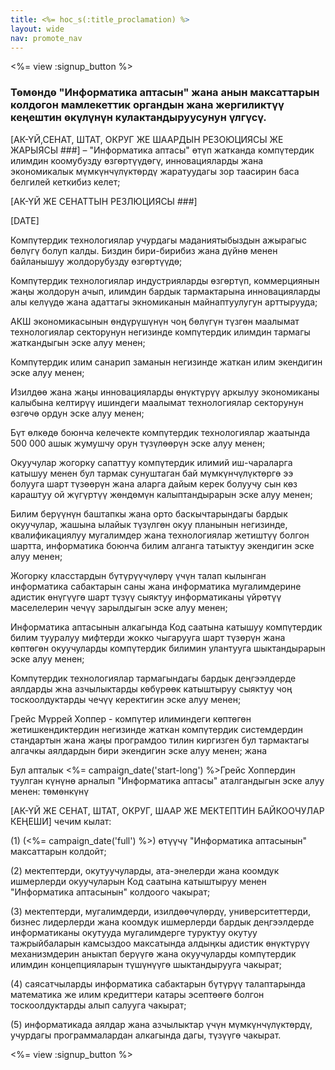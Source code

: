 ```yaml
---
title: <%= hoc_s(:title_proclamation) %>
layout: wide
nav: promote_nav
---
```

<%= view :signup_button %>

### Төмөндө "Информатика аптасын" жана анын максаттарын колдогон мамлекеттик органдын жана жергиликтүү кеңештин өкүлүнүн кулактандыруусунун үлгүсү.

  
[АК-ҮЙ,СЕНАТ, ШТАТ, ОКРУГ ЖЕ ШААРДЫН РЕЗОЮЦИЯСЫ ЖЕ ЖАРЫЯСЫ ###] – "Информатика аптасы" өтүп жатканда компүтердик илимдин коомубузду өзгөртүүдөгү, инновацияларды жана экономикалык мүмкүнчүлүктөрдү жаратуудагы зор таасирин баса белгилей кеткибиз келет;

[АК-ҮЙ ЖЕ СЕНАТТЫН РЕЗЛЮЦИЯСЫ ###]

[DATE]

Компүтердик технологиялар учурдагы маданиятыбыздын ажырагыс бөлүгү болуп калды. Биздин бири-бирибиз жана дүйнө менен байланышуу жолдорубузду өзгөртүүдө;

Компүтердик технологиялар индустрияларды өзгөртүп, коммерциянын жаңы жолдорун ачып, илимдин бардык тармактарына инновацияларды алы келүүдө жана адаттагы экномиканын майнаптуулугун арттырууда;

АКШ экономикасынын өндүрүшүнүн чоң бөлүгүн түзгөн маалымат технологиялар секторунун негизинде компүтердик илимдин тармагы жаткандыгын эске алуу менен;

Компүтердик илим санарип заманын негизинде жаткан илим экендигин эске алуу менен;

Изилдөө жана жаңы инновацияларды өнүктүрүү аркылуу экономиканы калыбына келтирүү ишиндеги маалымат технологиялар секторунун өзгөчө ордун эске алуу менен;

Бүт өлкөдө боюнча келечекте компүтердик технологиялар жаатында 500 000 ашык жумушчу орун түзүлөөрүн эске алуу менен;

Окуучулар жогорку сапаттуу компүтердик илимий иш-чараларга катышуу менен бул тармак сунуштаган бай мүмкүнчүлүктөргө ээ болууга шарт түзөөрүн жана аларга дайым керек болуучу сын көз караштуу ой жүгүртүү жөндөмүн калыптандырарын эске алуу менен;

Билим берүүнүн баштапкы жана орто баскычтарындагы бардык окуучулар, жашына ылайык түзүлгөн окуу планынын негизинде, квалификациялуу мугалимдер жана технологиялар жетиштүү болгон шартта, информатика боюнча билим алганга татыктуу экендигин эске алуу менен;

Жогорку класстардын бүтүрүүчүлөрү үчүн талап кылынган информатика сабактарын саны жана информатика мугалимдерине адистик өнүгүүгө шарт түзүү сыяктуу информатиканы үйрөтүү маселелерин чечүү зарылдыгын эске алуу менен;

Информатика аптасынын алкагында Код саатына катышуу компүтердик билим тууралуу мифтерди жокко чыгарууга шарт түзөрүн жана көптөгөн окуучуларды компүтердик билимин улантууга шыктандырарын эске алуу менен;

Компүтердик технологиялар тармагындагы бардык деңгээлдерде аялдарды жна азчылыктарды көбүрөөк катыштыруу сыяктуу чоң тоскоолдуктарды чечүү керектигин эске алуу менен;

Грейс Мүррей Хоппер - компүтер илиминдеги көптөгөн жетишкендиктердин негизинде жаткан компүтердик системдердин стандартын жана жаңы програмдоо тилин киргизген бул тармактагы алгачкы аялдардын бири экендигин эске алуу менен; жана

Бул апталык <%= campaign_date('start-long') %>Грейс Хоппердин туулган күнүнө арналып "Информатика аптасы" аталгандыгын эске алуу менен: төмөнкүнү

[АК-ҮЙ ЖЕ СЕНАТ, ШТАТ, ОКРУГ, ШААР ЖЕ МЕКТЕПТИН БАЙКООЧУЛАР КЕҢЕШИ] чечим кылат:

(1) (<%= campaign_date('full') %>) өтүүчү "Информатика аптасынын" максаттарын колдойт;

(2) мектептерди, окутуучуларды, ата-энелерди жана коомдук ишмерлерди окуучуларын Код саатына катыштыруу менен "Информатика аптасынын" колдоого чакырат;

(3) мектептерди, мугалимдерди, изилдөөчүлөрдү, университеттерди, бизнес лидерлерди жана коомдук ишмерлерди бардык деңгээлдерде информатиканы окутууда мугалимдерге туруктуу окутуу тажрыйбаларын камсыздоо максатында алдыңкы адистик өнүктүрүү механизмдерин аныктап берүүгө жана окуучуларды компүтердик илимдин концепцияларын түшүнүүгө шыктандырууга чакырат;

(4) саясатчыларды информатика сабактарын бүтүрүү талаптарында математика же илим кредиттери катары эсептөөгө болгон тоскоолдуктарды алып салууга чакырат;

(5) информатикада аялдар жана азчылыктар үчүн мүмкүнчүлүктөрдү, учурдагы программалардан алкагында дагы, түзүүгө чакырат.

<%= view :signup_button %>